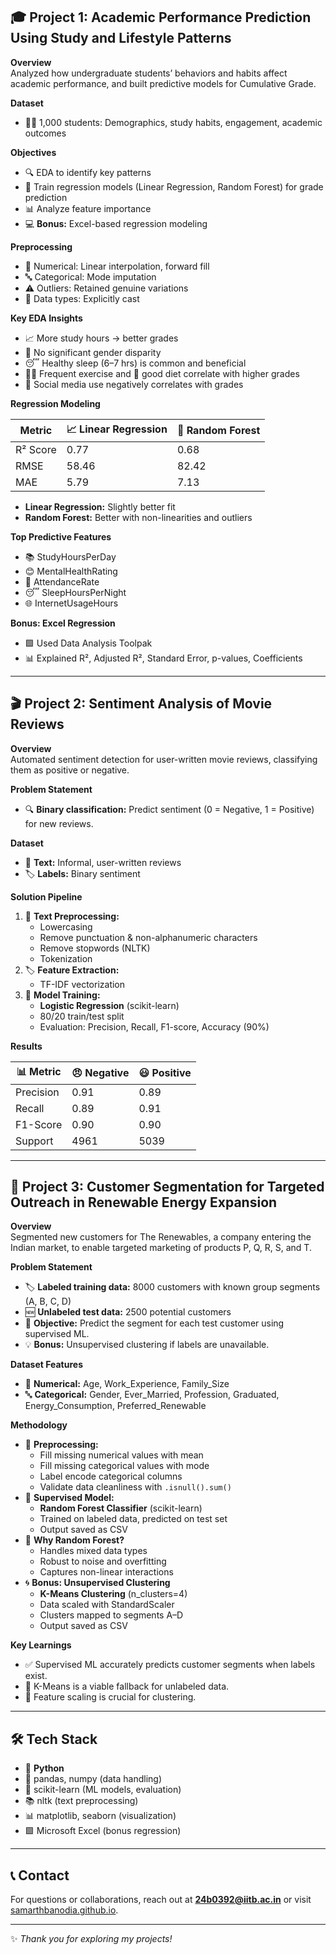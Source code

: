 

## 🎓 Project 1: Academic Performance Prediction Using Study and Lifestyle Patterns

**Overview**  
Analyzed how undergraduate students’ behaviors and habits affect academic performance, and built predictive models for Cumulative Grade.

**Dataset**
- 👨‍🎓 1,000 students: Demographics, study habits, engagement, academic outcomes

**Objectives**
- 🔍 EDA to identify key patterns
- 🤖 Train regression models (Linear Regression, Random Forest) for grade prediction
- 📊 Analyze feature importance
- 💻 **Bonus:** Excel-based regression modeling

**Preprocessing**
- 🔢 Numerical: Linear interpolation, forward fill
- 🔤 Categorical: Mode imputation
- ⚠️ Outliers: Retained genuine variations
- 🔄 Data types: Explicitly cast

**Key EDA Insights**
- 📈 More study hours → better grades
- 🚻 No significant gender disparity
- 😴 Healthy sleep (6–7 hrs) is common and beneficial
- 🏃‍♂️ Frequent exercise and 🥗 good diet correlate with higher grades
- 📱 Social media use negatively correlates with grades

**Regression Modeling**

| Metric    | 📈 Linear Regression | 🌳 Random Forest |
|-----------|---------------------|-----------------|
| R² Score  | 0.77                | 0.68            |
| RMSE      | 58.46               | 82.42           |
| MAE       | 5.79                | 7.13            |

- **Linear Regression:** Slightly better fit  
- **Random Forest:** Better with non-linearities and outliers

**Top Predictive Features**
- 📚 StudyHoursPerDay
- 😊 MentalHealthRating
- 🏫 AttendanceRate
- 😴 SleepHoursPerNight
- 🌐 InternetUsageHours

**Bonus: Excel Regression**
- 🟩 Used Data Analysis Toolpak
- 📊 Explained R², Adjusted R², Standard Error, p-values, Coefficients



---

## 🎬 Project 2: Sentiment Analysis of Movie Reviews

**Overview**  
Automated sentiment detection for user-written movie reviews, classifying them as positive or negative.

**Problem Statement**
- 🔍 **Binary classification:** Predict sentiment (0 = Negative, 1 = Positive) for new reviews.

**Dataset**
- 📝 **Text:** Informal, user-written reviews
- 🏷️ **Labels:** Binary sentiment

**Solution Pipeline**
1. 🧹 **Text Preprocessing:**  
   - Lowercasing  
   - Remove punctuation & non-alphanumeric characters  
   - Remove stopwords (NLTK)  
   - Tokenization
2. 🏷️ **Feature Extraction:**  
   - TF-IDF vectorization
3. 🤖 **Model Training:**  
   - **Logistic Regression** (scikit-learn)  
   - 80/20 train/test split  
   - Evaluation: Precision, Recall, F1-score, Accuracy (90%)

**Results**

| 📊 Metric   | 😠 Negative | 😃 Positive |
|-------------|------------|------------|
| Precision   | 0.91       | 0.89       |
| Recall      | 0.89       | 0.91       |
| F1-Score    | 0.90       | 0.90       |
| Support     | 4961       | 5039       |





---

## 🌱 Project 3: Customer Segmentation for Targeted Outreach in Renewable Energy Expansion

**Overview**  
Segmented new customers for The Renewables, a company entering the Indian market, to enable targeted marketing of products P, Q, R, S, and T.

**Problem Statement**  
- 🏷️ **Labeled training data:** 8000 customers with known group segments (A, B, C, D)  
- 🆕 **Unlabeled test data:** 2500 potential customers  
- 🎯 **Objective:** Predict the segment for each test customer using supervised ML.  
- 💡 **Bonus:** Unsupervised clustering if labels are unavailable.

**Dataset Features**
- 🔢 **Numerical:** Age, Work_Experience, Family_Size
- 🔤 **Categorical:** Gender, Ever_Married, Profession, Graduated, Energy_Consumption, Preferred_Renewable

**Methodology**
- 🧹 **Preprocessing:**  
  - Fill missing numerical values with mean  
  - Fill missing categorical values with mode  
  - Label encode categorical columns  
  - Validate data cleanliness with `.isnull().sum()`
- 🤖 **Supervised Model:**  
  - **Random Forest Classifier** (scikit-learn)  
  - Trained on labeled data, predicted on test set  
  - Output saved as CSV  
- 🌳 **Why Random Forest?**  
  - Handles mixed data types  
  - Robust to noise and overfitting  
  - Captures non-linear interactions
- 🌀 **Bonus: Unsupervised Clustering**  
  - **K-Means Clustering** (n_clusters=4)  
  - Data scaled with StandardScaler  
  - Clusters mapped to segments A–D  
  - Output saved as CSV

**Key Learnings**
- ✅ Supervised ML accurately predicts customer segments when labels exist.
- 🔄 K-Means is a viable fallback for unlabeled data.
- 📏 Feature scaling is crucial for clustering.

---

## 🛠️ Tech Stack

- 🐍 **Python**
- 🐼 pandas, numpy (data handling)
- 🤖 scikit-learn (ML models, evaluation)
- 📚 nltk (text preprocessing)
- 📊 matplotlib, seaborn (visualization)
- 🟩 Microsoft Excel (bonus regression)

---

## 📞 Contact

For questions or collaborations, reach out at **24b0392@iitb.ac.in** or visit [samarthbanodia.github.io](https://samarthbanodia.github.io).

---

✨ _Thank you for exploring my projects!_
